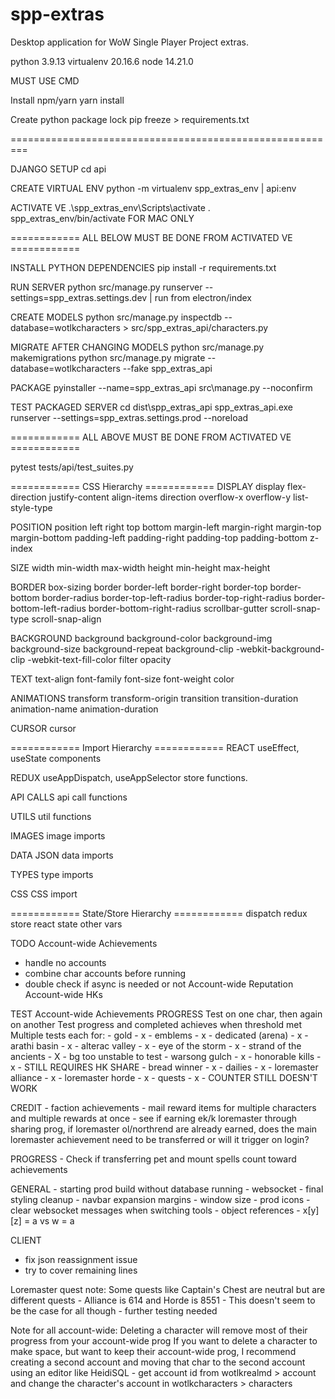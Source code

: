 # spp-extras
Desktop application for WoW Single Player Project extras.

python 3.9.13
virtualenv 20.16.6
node 14.21.0

MUST USE CMD

Install npm/yarn
yarn install

Create python package lock
pip freeze > requirements.txt

=========================================================


DJANGO SETUP
cd api

CREATE VIRTUAL ENV
python -m virtualenv spp_extras_env   |   api:env

ACTIVATE VE
.\spp_extras_env\Scripts\activate
. spp_extras_env/bin/activate FOR MAC ONLY


============ ALL BELOW MUST BE DONE FROM ACTIVATED VE ============

INSTALL PYTHON DEPENDENCIES
pip install -r requirements.txt


RUN SERVER
python src/manage.py runserver --settings=spp_extras.settings.dev   |   run from electron/index


CREATE MODELS
python src/manage.py inspectdb --database=wotlkcharacters > src/spp_extras_api/characters.py

MIGRATE AFTER CHANGING MODELS
python src/manage.py makemigrations
python src/manage.py migrate --database=wotlkcharacters --fake spp_extras_api


PACKAGE
pyinstaller --name=spp_extras_api src\manage.py --noconfirm

TEST PACKAGED SERVER
cd dist\spp_extras_api
spp_extras_api.exe runserver --settings=spp_extras.settings.prod --noreload

============ ALL ABOVE MUST BE DONE FROM ACTIVATED VE ============

pytest tests/api/test_suites.py


============ CSS Hierarchy ============
DISPLAY
display
flex-direction
justify-content
align-items
direction
overflow-x
overflow-y
list-style-type

POSITION
position
left
right
top
bottom
margin-left
margin-right
margin-top
margin-bottom
padding-left
padding-right
padding-top
padding-bottom
z-index

SIZE
width
min-width
max-width
height
min-height
max-height

BORDER
box-sizing
border
border-left
border-right
border-top
border-bottom
border-radius
border-top-left-radius
border-top-right-radius
border-bottom-left-radius
border-bottom-right-radius
scrollbar-gutter
scroll-snap-type
scroll-snap-align

BACKGROUND
background
background-color
background-img
background-size
background-repeat
background-clip
-webkit-background-clip
-webkit-text-fill-color
filter
opacity

TEXT
text-align
font-family
font-size
font-weight
color

ANIMATIONS
transform
transform-origin
transition
transition-duration
animation-name
animation-duration

CURSOR
cursor


============ Import Hierarchy ============
REACT
useEffect, useState
components

REDUX
useAppDispatch, useAppSelector
store functions.

API CALLS
api call functions

UTILS
util functions

IMAGES
image imports

DATA
JSON data imports

TYPES
type imports

CSS
CSS import

============ State/Store Hierarchy ============
dispatch
redux store
react state
other vars


TODO
Account-wide Achievements
- handle no accounts
- combine char accounts before running
- double check if async is needed or not
Account-wide Reputation
Account-wide HKs

TEST
Account-wide Achievements
  PROGRESS
    Test on one char, then again on another
    Test progress and completed achieves when threshold met
    Multiple tests each for:
    - gold - x
    - emblems - x
    - dedicated (arena) - x
    - arathi basin - x
    - alterac valley - x
    - eye of the storm - x
    - strand of the ancients - X - bg too unstable to test
    - warsong gulch - x
    - honorable kills - x - STILL REQUIRES HK SHARE
    - bread winner - x
    - dailies - x
    - loremaster alliance - x
    - loremaster horde - x
    - quests - x - COUNTER STILL DOESN'T WORK

  CREDIT
    - faction achievements
    - mail reward items for multiple characters and multiple rewards at once
    - see if earning ek/k loremaster through sharing prog, if loremaster ol/northrend are
      already earned, does the main loremaster achievement need to be transferred or will
      it trigger on login? 

  PROGRESS
    - Check if transferring pet and mount spells count toward achievements

  GENERAL
    - starting prod build without database running - websocket
    - final styling cleanup - navbar expansion margins
    - window size
    - prod icons
    - clear websocket messages when switching tools
    - object references - x[y][z] = a vs w = a

CLIENT
  - fix json reassignment issue
  - try to cover remaining lines

Loremaster quest note:
  Some quests like Captain's Chest are neutral but are different quests
    - Alliance is 614 and Horde is 8551
    - This doesn't seem to be the case for all though - further testing needed


Note for all account-wide:
  Deleting a character will remove most of their progress from your account-wide prog
  If you want to delete a character to make space, but want to keep their account-wide prog,
  I recommend creating a second account and moving that char to the second account using an
  editor like HeidiSQL
    - get account id from wotlkrealmd > account and change the character's account in wotlkcharacters > characters